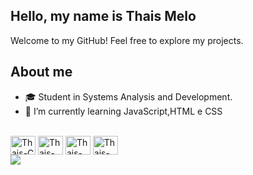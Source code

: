 ## Hello, my name is Thais Melo


Welcome to my GitHub! Feel free to explore my projects.
## About me
- 🎓 Student in Systems Analysis and Development.
- 🌱 I’m currently learning JavaScript,HTML e CSS

  
<div style="display: inline_block"> <br>
<img align="center" alt="Thais-C" height="30" width="40" src="https://cdn.jsdelivr.net/gh/devicons/devicon@latest/icons/c/c-original.svg">
<img align="center" alt="Thais-Js" height="30" width="40" src="https://cdn.jsdelivr.net/gh/devicons/devicon@latest/icons/javascript/javascript-plain.svg">
<img align="center" alt="Thais-HTML" height="30" width="40" src="https://cdn.jsdelivr.net/gh/devicons/devicon@latest/icons/html5/html5-original.svg">
<img align="center" alt="Thais-CSS" height="30" width="40" src="https://cdn.jsdelivr.net/gh/devicons/devicon@latest/icons/css3/css3-original.svg">

</div>
 
 <div>
  <a href="www.linkedin.com/in/thaíslmelo" target="_blank"><img src="	https://img.shields.io/badge/LinkedIn-0077B5?style=for-the-badge&logo=linkedin&logoColor=white" target="_blank"></a>
  <a href="mailto:thaismelo060@gmail.com" target="_blank"><im src="https://img.shields.io/badge/Gmail-D14836?style=for-the-badge&logo=gmail&logoColor=white" target="_blank"></a>    
  </div>
